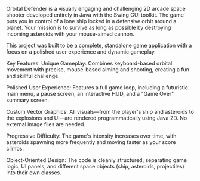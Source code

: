 Orbital Defender is a visually engaging and challenging 2D arcade space shooter developed entirely in Java with the Swing GUI toolkit. The game puts you in control of a lone ship locked in a defensive orbit around a planet. Your mission is to survive as long as possible by destroying incoming asteroids with your mouse-aimed cannon.

This project was built to be a complete, standalone game application with a focus on a polished user experience and dynamic gameplay.

Key Features:
Unique Gameplay: Combines keyboard-based orbital movement with precise, mouse-based aiming and shooting, creating a fun and skillful challenge.

Polished User Experience: Features a full game loop, including a futuristic main menu, a pause screen, an interactive HUD, and a "Game Over" summary screen.

Custom Vector Graphics: All visuals—from the player's ship and asteroids to the explosions and UI—are rendered programmatically using Java 2D. No external image files are needed.

Progressive Difficulty: The game's intensity increases over time, with asteroids spawning more frequently and moving faster as your score climbs.

Object-Oriented Design: The code is cleanly structured, separating game logic, UI panels, and different space objects (ship, asteroids, projectiles) into their own classes.
